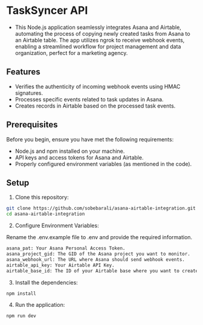 # TaskSyncer API

- This Node.js application seamlessly integrates Asana and Airtable, automating the process of copying newly created tasks from Asana to an Airtable table. The app utilizes ngrok to receive webhook events, enabling a streamlined workflow for project management and data organization, perfect for a marketing agency.

## Features

- Verifies the authenticity of incoming webhook events using HMAC signatures.
- Processes specific events related to task updates in Asana.
- Creates records in Airtable based on the processed task events.

## Prerequisites

Before you begin, ensure you have met the following requirements:

- Node.js and npm installed on your machine.
- API keys and access tokens for Asana and Airtable.
- Properly configured environment variables (as mentioned in the code).

## Setup

1. Clone this repository:

```bash
git clone https://github.com/sobebarali/asana-airtable-integration.git
cd asana-airtable-integration
```

2. Configure Environment Variables:

Rename the .env.example file to .env and provide the required information.

```bash
asana_pat: Your Asana Personal Access Token.
asana_project_gid: The GID of the Asana project you want to monitor.
asana_webhook_url: The URL where Asana should send webhook events.
airtable_api_key: Your Airtable API Key.
airtable_base_id: The ID of your Airtable base where you want to create records.
```

3. Install the dependencies:

```bash
npm install
```

4. Run the application:

```bash
npm run dev
```
